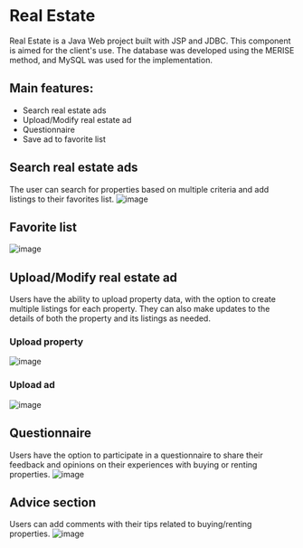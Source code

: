 # Real Estate

Real Estate is a Java Web project built with JSP and JDBC. This component is aimed for the client's use. The database was developed using the MERISE method, and MySQL was used for the implementation.

## Main features:
* Search real estate ads
* Upload/Modify real estate ad
* Questionnaire
* Save ad to favorite list

## Search real estate ads
The user can search for properties based on multiple criteria and add listings to their favorites list.
![image](https://github.com/dragan-monalisa/real-estate/assets/95368671/b816b4b5-e886-4fde-9331-62b33a707ec6)

## Favorite list
![image](https://github.com/dragan-monalisa/real-estate/assets/95368671/1f6546a2-e083-4562-8463-1653cdcf0932)

## Upload/Modify real estate ad
Users have the ability to upload property data, with the option to create multiple listings for each property. They can also make updates to the details of both the property and its listings as needed.

### Upload property
![image](https://github.com/dragan-monalisa/real-estate/assets/95368671/fa6d48d8-8c83-4e2a-b6f8-1b142463d68c)
### Upload ad
![image](https://github.com/dragan-monalisa/real-estate/assets/95368671/b9c2ad17-9620-49f8-9575-8f609ee38f13)

## Questionnaire
Users have the option to participate in a questionnaire to share their feedback and opinions on their experiences with buying or renting properties.
![image](https://github.com/dragan-monalisa/real-estate/assets/95368671/1b06098f-979d-4e1d-8574-d56c6de3197f)

## Advice section
Users can add comments with their tips related to buying/renting properties.
![image](https://github.com/dragan-monalisa/real-estate/assets/95368671/1cda267e-f068-4d52-a2da-db8c7368ff92)
